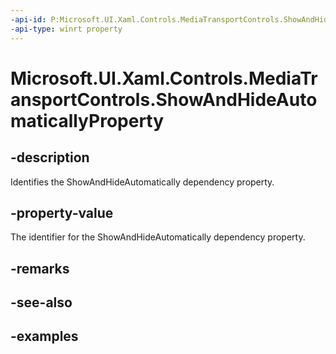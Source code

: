 ```yaml
---
-api-id: P:Microsoft.UI.Xaml.Controls.MediaTransportControls.ShowAndHideAutomaticallyProperty
-api-type: winrt property
---
```


<!-- Property syntax.
public DependencyProperty ShowAndHideAutomaticallyProperty { get; }
-->

# Microsoft.UI.Xaml.Controls.MediaTransportControls.ShowAndHideAutomaticallyProperty

## -description

Identifies the ShowAndHideAutomatically dependency property.

## -property-value

The identifier for the ShowAndHideAutomatically dependency property.

## -remarks

## -see-also

## -examples

